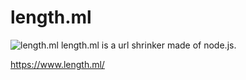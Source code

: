 # length.ml
![length.ml](https://i.imgur.com/Eb8GbcU.png)
length.ml is a url shrinker made of node.js.

https://www.length.ml/
